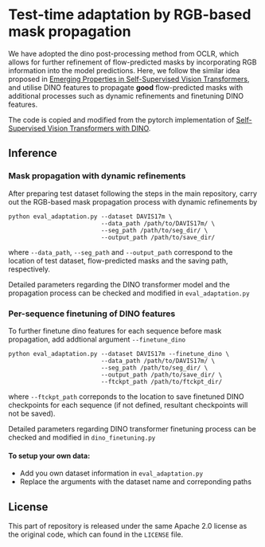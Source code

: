 # Test-time adaptation by RGB-based mask propagation
We have adopted the dino post-processing method from OCLR, which allows for further refinement of flow-predicted masks by incorporating RGB information into the model predictions. Here, we follow the similar idea proposed in [Emerging Properties in Self-Supervised Vision Transformers](https://arxiv.org/abs/2104.14294), and utilise DINO features to propagate **good** flow-predicted masks with additional processes such as dynamic refinements and finetuning DINO features.

The code is copied and modified from the pytorch implementation of [Self-Supervised Vision Transformers with DINO](https://github.com/facebookresearch/dino).<br/>

## Inference
### Mask propagation with dynamic refinements
After preparing test dataset following the steps in the main repository, carry out the RGB-based mask propagation process with dynamic refinements by
```Shell
python eval_adaptation.py --dataset DAVIS17m \
                          --data_path /path/to/DAVIS17m/ \
                          --seg_path /path/to/seg_dir/ \
                          --output_path /path/to/save_dir/
```
where ```--data_path```,  ```--seg_path``` and ```--output_path``` correspond to the location of test dataset, flow-predicted masks and the saving path, respectively.

Detailed parameters regarding the DINO transformer model and the propagation process can be checked and modified in ```eval_adaptation.py```

### Per-sequence finetuning of DINO features
To further finetune dino features for each sequence before mask propagation, add addtional argument ```--finetune_dino```
```Shell
python eval_adaptation.py --dataset DAVIS17m --finetune_dino \
                          --data_path /path/to/DAVIS17m/ \
                          --seg_path /path/to/seg_dir/ \
                          --output_path /path/to/save_dir/ \
                          --ftckpt_path /path/to/ftckpt_dir/
```
where  ```--ftckpt_path``` correponds to the location to save finetuned DINO checkpoints for each sequence (if not defined, resultant checkpoints will not be saved).

Detailed parameters regarding DINO transformer finetuning process can be checked and modified in ```dino_finetuning.py```


#### To setup your own data: 
* Add you own dataset information in  ```eval_adaptation.py```
* Replace the arguments with the dataset name and correponding paths




## License
This part of repository is released under the same Apache 2.0 license as the original code, which can found in the ```LICENSE``` file.
